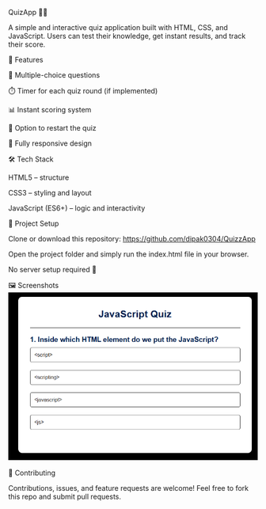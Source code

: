 QuizApp 🧠✨

A simple and interactive quiz application built with HTML, CSS, and JavaScript. Users can test their knowledge, get instant results, and track their score.

🚀 Features

🎯 Multiple-choice questions

⏱️ Timer for each quiz round (if implemented)

📊 Instant scoring system

🔄 Option to restart the quiz

📱 Fully responsive design

🛠️ Tech Stack

HTML5 – structure

CSS3 – styling and layout

JavaScript (ES6+) – logic and interactivity

📂 Project Setup

Clone or download this repository:
https://github.com/dipak0304/QuizzApp


Open the project folder and simply run the index.html file in your browser.

No server setup required 🚀

🖼️ Screenshots
![Homepage](./homepage.png)  

🤝 Contributing

Contributions, issues, and feature requests are welcome!
Feel free to fork this repo and submit pull requests.
